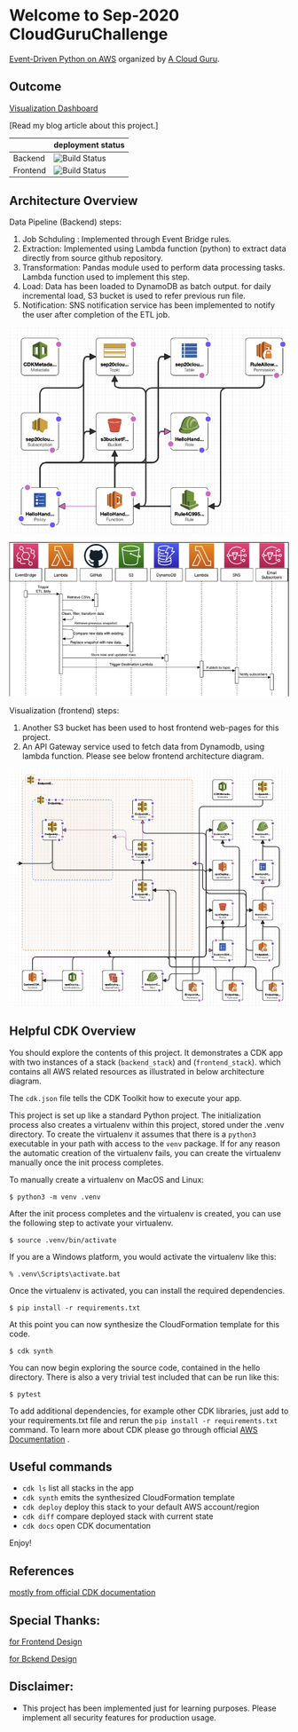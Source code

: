 
Welcome to Sep-2020 CloudGuruChallenge
==============

[Event-Driven Python on AWS](https://acloudguru.com/blog/engineering/cloudguruchallenge-python-aws-etl) organized by [A Cloud Guru](https://acloudguru.com/).

Outcome
-------

[Visualization Dashboard](https://sep20cloudguruchallenge-spadeploywebsitebucket1e-1dqr7kpvnyk14.s3-us-west-2.amazonaws.com/index.html)

[Read my blog article about this project.]

|   | deployment status |
|----------|-------------------|
| Backend  | ![Build Status](https://codebuild.us-east-1.amazonaws.com/badges?uuid=eyJlbmNyeXB0ZWREYXRhIjoiZGZHNUNDS0JqSnNVSlhyU21zdDB1VnNETVlSVDl6NlV3R3FadHB3TkhYMm1aZlpJNTE5R1NqYUJsOGxrMWgxdkJzQ0w1Y09ibU5TRm5ZYnM4NXR3Mk93PSIsIml2UGFyYW1ldGVyU3BlYyI6IjFkaHQvNkJBR05WK1ZJZWkiLCJtYXRlcmlhbFNldFNlcmlhbCI6MX0%3D&branch=main)|
| Frontend | ![Build Status](https://codebuild.us-east-1.amazonaws.com/badges?uuid=eyJlbmNyeXB0ZWREYXRhIjoiRjZFajBNNFlBcEpVall4VXgxTUY3SHFaR1hvcUtwd25lcjBqM21DQ0s2QU9RUityRDBNZXVjcnlpQ0N6SWl0dDdJSGRZRklmVXgwM1pKaDQ0a3M5NWtFPSIsIml2UGFyYW1ldGVyU3BlYyI6InF6aWtXVjJLc25HRklIY0UiLCJtYXRlcmlhbFNldFNlcmlhbCI6MX0%3D&branch=main)|


Architecture Overview
-------
Data Pipeline (Backend) steps:
1. Job Schduling : Implemented through Event Bridge rules.
2. Extraction: Implemented using Lambda function (python) to extract data directly from source github repository.
3. Transformation: Pandas module used to perform data processing tasks. Lambda function used to implement this step.
4. Load: Data has been loaded to DynamoDB as batch output. for daily incremental load, S3 bucket is used to refer previous run file.
5. Notification: SNS notification service has been implemented to notify the user after completion of the ETL job.

![Backend-DataPipeline - Cloudformation stack design](images/Backend-Stack-Design.png?raw=true "ETL")

![Backend-DataPipeline - AWS-Resources-Architecture Diagram](images/Backend-Resource-Architecture.png?raw=true "AWS-Resources")

Visualization (frontend) steps:
1. Another S3 bucket has been used to host frontend web-pages for this project.
2. An API Gateway service used to fetch data from Dynamodb, using lambda function. Please see below frontend architecture diagram.

![frontend-Visualization - Cloudformation stack design](images/Frontend-stack-Design.png?raw=true "ETL")

Helpful CDK Overview
-------
You should explore the contents of this project. It demonstrates a CDK app with two instances of a stack (`backend_stack`) and (`frontend_stack`).
which contains all AWS related resources as illustrated in below architecture diagram.

The `cdk.json` file tells the CDK Toolkit how to execute your app.

This project is set up like a standard Python project.  The initialization process also creates
a virtualenv within this project, stored under the .venv directory.  To create the virtualenv
it assumes that there is a `python3` executable in your path with access to the `venv` package.
If for any reason the automatic creation of the virtualenv fails, you can create the virtualenv
manually once the init process completes.

To manually create a virtualenv on MacOS and Linux:

```
$ python3 -m venv .venv
```

After the init process completes and the virtualenv is created, you can use the following
step to activate your virtualenv.

```
$ source .venv/bin/activate
```

If you are a Windows platform, you would activate the virtualenv like this:

```
% .venv\Scripts\activate.bat
```

Once the virtualenv is activated, you can install the required dependencies.

```
$ pip install -r requirements.txt
```

At this point you can now synthesize the CloudFormation template for this code.

```
$ cdk synth
```

You can now begin exploring the source code, contained in the hello directory.
There is also a very trivial test included that can be run like this:

```
$ pytest
```

To add additional dependencies, for example other CDK libraries, just add to
your requirements.txt file and rerun the `pip install -r requirements.txt`
command. To learn more about CDK please go through official [AWS Documentation](https://docs.aws.amazon.com/cdk/latest/guide/home.html) .

## Useful commands

 * `cdk ls`          list all stacks in the app
 * `cdk synth`       emits the synthesized CloudFormation template
 * `cdk deploy`      deploy this stack to your default AWS account/region
 * `cdk diff`        compare deployed stack with current state
 * `cdk docs`        open CDK documentation

Enjoy!

References 
-------
[mostly from official CDK documentation](https://docs.aws.amazon.com/cdk/latest/guide/home.html)

Special Thanks: 
-------
[for Frontend Design](https://github.com/tbhagat/ETLChallengeBackEnd)

[for Bckend Design](https://github.com/dashmug/us-covid-stats)


Disclaimer: 
-------
- This project has been implemented just for learning purposes. Please implement all security features for production usage.

